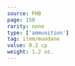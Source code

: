 ```yaml
---
source: PHB
page: 150
rarity: none
type: ['ammunition']
tag: item/mundane
value: 0.2 cp
weight: 1.2 oz.
---
```


